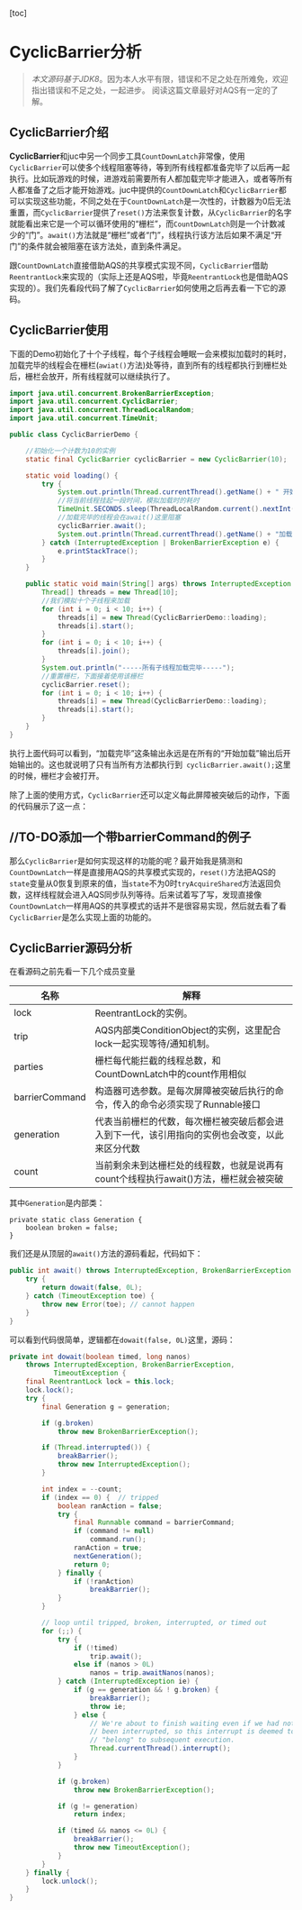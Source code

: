 [toc]

# CyclicBarrier分析

> *本文源码基于JDK8*。因为本人水平有限，错误和不足之处在所难免，欢迎指出错误和不足之处，一起进步。
> 阅读这篇文章最好对AQS有一定的了解。

## CyclicBarrier介绍

**CyclicBarrier**和juc中另一个同步工具```CountDownLatch```非常像，使用```CyclicBarrier```可以使多个线程阻塞等待，等到所有线程都准备完毕了以后再一起执行。比如玩游戏的时候，进游戏前需要所有人都加载完毕才能进入，或者等所有人都准备了之后才能开始游戏。juc中提供的```CountDownLatch```和```CyclicBarrier```都可以实现这些功能，不同之处在于```CountDownLatch```是一次性的，计数器为0后无法重置，而```CyclicBarrier```提供了```reset()```方法来恢复计数，从```CyclicBarrier```的名字就能看出来它是一个可以循环使用的“栅栏”，而```CountDownLatch```则是一个计数减少的“门”。```await()```方法就是“栅栏”或者“门”，线程执行该方法后如果不满足“开门”的条件就会被阻塞在该方法处，直到条件满足。

跟```CountDownLatch```直接借助AQS的共享模式实现不同，```CyclicBarrier```借助```ReentrantLock```来实现的（实际上还是AQS啦，毕竟```ReentrantLock```也是借助AQS实现的）。我们先看段代码了解了```CyclicBarrier```如何使用之后再去看一下它的源码。

## CyclicBarrier使用

下面的Demo初始化了十个子线程，每个子线程会睡眠一会来模拟加载时的耗时，加载完毕的线程会在栅栏(```awiat()```方法)处等待，直到所有的线程都执行到栅栏处后，栅栏会放开，所有线程就可以继续执行了。

```java
import java.util.concurrent.BrokenBarrierException;
import java.util.concurrent.CyclicBarrier;
import java.util.concurrent.ThreadLocalRandom;
import java.util.concurrent.TimeUnit;

public class CyclicBarrierDemo {

    //初始化一个计数为10的实例
    static final CyclicBarrier cyclicBarrier = new CyclicBarrier(10);

    static void loading() {
        try {
            System.out.println(Thread.currentThread().getName() + " 开始加载");
            //将当前线程挂起一段时间，模拟加载时的耗时
            TimeUnit.SECONDS.sleep(ThreadLocalRandom.current().nextInt(3));
            //加载完毕的线程会在await()这里阻塞
            cyclicBarrier.await();
            System.out.println(Thread.currentThread().getName() + "加载完毕");
        } catch (InterruptedException | BrokenBarrierException e) {
            e.printStackTrace();
        }
    }

    public static void main(String[] args) throws InterruptedException {
        Thread[] threads = new Thread[10];
        //我们模拟十个子线程来加载
        for (int i = 0; i < 10; i++) {
            threads[i] = new Thread(CyclicBarrierDemo::loading);
            threads[i].start();
        }
        for (int i = 0; i < 10; i++) {
            threads[i].join();
        }
        System.out.println("-----所有子线程加载完毕-----");
        //重置栅栏，下面接着使用该栅栏
        cyclicBarrier.reset();
        for (int i = 0; i < 10; i++) {
            threads[i] = new Thread(CyclicBarrierDemo::loading);
            threads[i].start();
        }
    }
}
```

执行上面代码可以看到，“加载完毕”这条输出永远是在所有的“开始加载”输出后开始输出的。这也就说明了只有当所有方法都执行到``` cyclicBarrier.await();```这里的时候，栅栏才会被打开。

除了上面的使用方式，```CyclicBarrier```还可以定义每此屏障被突破后的动作，下面的代码展示了这一点：

## //TO-DO添加一个带barrierCommand的例子

那么```CyclicBarrier```是如何实现这样的功能的呢？最开始我是猜测和```CountDownLatch```一样是直接用AQS的共享模式实现的，```reset()```方法把AQS的```state```变量从0恢复到原来的值，当```state```不为0时```tryAcquireShared```方法返回负数，这样线程就会进入AQS同步队列等待。后来试着写了写，发现直接像```CountDownLatch```一样用AQS的共享模式的话并不是很容易实现，然后就去看了看```CyclicBarrier```是怎么实现上面的功能的。

## CyclicBarrier源码分析

在看源码之前先看一下几个成员变量

| 名称 | 解释                |
| ---- | ------------------- |
| lock | ReentrantLock的实例。 |
|trip|AQS内部类ConditionObject的实例，这里配合lock一起实现等待/通知机制。|
|parties|栅栏每代能拦截的线程总数，和CountDownLatch中的count作用相似|
|barrierCommand|构造器可选参数。是每次屏障被突破后执行的命令，传入的命令必须实现了Runnable接口|
|generation|代表当前栅栏的代数，每次栅栏被突破后都会进入到下一代，该引用指向的实例也会改变，以此来区分代数|
|count|当前剩余未到达栅栏处的线程数，也就是说再有count个线程执行await()方法，栅栏就会被突破|

其中```Generation```是内部类：

```
private static class Generation {
    boolean broken = false;
}
```

我们还是从顶层的```await()```方法的源码看起，代码如下：

```java
public int await() throws InterruptedException, BrokenBarrierException {
    try {
        return dowait(false, 0L);
    } catch (TimeoutException toe) {
        throw new Error(toe); // cannot happen
    }
}
```

可以看到代码很简单，逻辑都在```dowait(false, 0L)```这里，源码：

```java
private int dowait(boolean timed, long nanos)
    throws InterruptedException, BrokenBarrierException,
           TimeoutException {
    final ReentrantLock lock = this.lock;
    lock.lock();
    try {
        final Generation g = generation;

        if (g.broken)
            throw new BrokenBarrierException();

        if (Thread.interrupted()) {
            breakBarrier();
            throw new InterruptedException();
        }

        int index = --count;
        if (index == 0) {  // tripped
            boolean ranAction = false;
            try {
                final Runnable command = barrierCommand;
                if (command != null)
                    command.run();
                ranAction = true;
                nextGeneration();
                return 0;
            } finally {
                if (!ranAction)
                    breakBarrier();
            }
        }

        // loop until tripped, broken, interrupted, or timed out
        for (;;) {
            try {
                if (!timed)
                    trip.await();
                else if (nanos > 0L)
                    nanos = trip.awaitNanos(nanos);
            } catch (InterruptedException ie) {
                if (g == generation && ! g.broken) {
                    breakBarrier();
                    throw ie;
                } else {
                    // We're about to finish waiting even if we had not
                    // been interrupted, so this interrupt is deemed to
                    // "belong" to subsequent execution.
                    Thread.currentThread().interrupt();
                }
            }

            if (g.broken)
                throw new BrokenBarrierException();

            if (g != generation)
                return index;

            if (timed && nanos <= 0L) {
                breakBarrier();
                throw new TimeoutException();
            }
        }
    } finally {
        lock.unlock();
    }
}
```